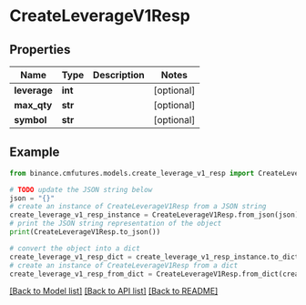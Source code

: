 # CreateLeverageV1Resp


## Properties

Name | Type | Description | Notes
------------ | ------------- | ------------- | -------------
**leverage** | **int** |  | [optional] 
**max_qty** | **str** |  | [optional] 
**symbol** | **str** |  | [optional] 

## Example

```python
from binance.cmfutures.models.create_leverage_v1_resp import CreateLeverageV1Resp

# TODO update the JSON string below
json = "{}"
# create an instance of CreateLeverageV1Resp from a JSON string
create_leverage_v1_resp_instance = CreateLeverageV1Resp.from_json(json)
# print the JSON string representation of the object
print(CreateLeverageV1Resp.to_json())

# convert the object into a dict
create_leverage_v1_resp_dict = create_leverage_v1_resp_instance.to_dict()
# create an instance of CreateLeverageV1Resp from a dict
create_leverage_v1_resp_from_dict = CreateLeverageV1Resp.from_dict(create_leverage_v1_resp_dict)
```
[[Back to Model list]](../README.md#documentation-for-models) [[Back to API list]](../README.md#documentation-for-api-endpoints) [[Back to README]](../README.md)


